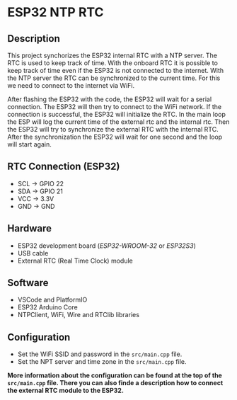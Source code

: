# ESP32 NTP RTC
## Description
This project synchorizes the ESP32 internal RTC with a NTP server. The RTC is used to keep track of time.
With the onboard RTC it is possible to keep track of time even if the ESP32 is not connected to the internet.
With the NTP server the RTC can be synchronized to the current time. For this we need to connect to the internet via WiFi.

After flashing the ESP32 with the code, the ESP32 will wait for a serial connection. The ESP32 will then try to connect to the WiFi network. If the connection is successful, the ESP32 will initialize the RTC. In the main loop the ESP will log the current time of the external rtc and the internal rtc. Then the ESP32 will try to synchronize the external RTC with the internal RTC. After the synchronization the ESP32 will wait for one second and the loop will start again.

## RTC Connection (ESP32)
- SCL -> GPIO 22
- SDA -> GPIO 21
- VCC -> 3.3V
- GND -> GND

## Hardware
- ESP32 development board (*ESP32-WROOM-32* or *ESP32S3*)
- USB cable
- External RTC (Real Time Clock) module

## Software
- VSCode and PlatformIO
- ESP32 Arduino Core
- NTPClient, WiFi, Wire and RTClib libraries

## Configuration
- Set the WiFi SSID and password in the `src/main.cpp` file.
- Set the NPT server and time zone in the `src/main.cpp` file.

**More information about the configuration can be found at the top of the `src/main.cpp` file. There you can also finde a description how to connect the external RTC module to the ESP32.**
